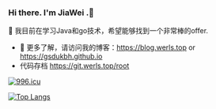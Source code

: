 ### Hi there. I'm JiaWei  .👋

🌱 我目前在学习Java和go技术，希望能够找到一个非常棒的offer. 
- 🍡 更多了解，请访问我的博客：<https://blog.werls.top> or <https://gsdukbh.github.io>
- 代码存档 https://git.werls.top/root

[![996.icu](https://img.shields.io/badge/link-996.icu-red.svg)](https://996.icu)

[![Top Langs](https://github-readme-stats.vercel.app/api/top-langs/?username=gsdukbh&layout=compact)](https://github.com/anuraghazra/github-readme-stats)

<!--
**gsdukbh/gsdukbh** is a ✨ _special_ ✨ repository because its `README.md` (this file) appears on your GitHub profile.

Here are some ideas to get you started:

- 🔭 I’m currently working on ...
- 🌱 I’m currently learning ...
- 👯 I’m looking to collaborate on ...
- 🤔 I’m looking for help with ...
- 💬 Ask me about ...
- 📫 How to reach me: ...
- 😄 Pronouns: ...
- ⚡ Fun fact: ...
-->
